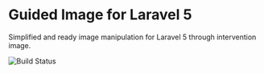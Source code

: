 # Guided Image for Laravel 5

Simplified and ready image manipulation for Laravel 5 through intervention image.

![Build Status](https://img.shields.io/circleci/project/ReliQArts/laravel-guided-image.svg?style=flat-square)